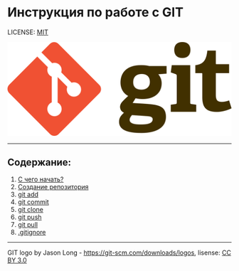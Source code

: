 # Инструкция по работе с GIT


LICENSE: [MIT](./license.md)

![git logo](./assets/git-logo.png)

---
## Содержание:
1. [С чего начать?](./atfirst)
2. [Создание репозитория](./repository)
3. [git add](./add.md)
4. [git commit](./commit.md)
5. [git clone](./clone)
6. [git push](./push)
7. [git pull](./pull)
8. [.gitignore](./.gitignore.md)

---

GIT logo by Jason Long - https://git-scm.com/downloads/logos, 
lisense: [CC BY 3.0](https://creativecommons.org/licenses/by/3.0/deed.ru)
